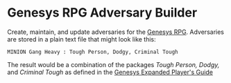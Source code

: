 # Genesys RPG Adversary Builder

Create, maintain, and update adversaries for the [Genesys RPG](https://www.fantasyflightgames.com/en/products/genesys/).  Adversaries are stored in a plain text file that might look like this:

    MINION Gang Heavy : Tough Person, Dodgy, Criminal Tough

The result would be a combination of the packages *Tough Person,* *Dodgy,* and *Criminal Tough* as defined in the [Genesys Expanded Player's Guide](https://www.drivethrurpg.com/product/298208/Genesys-Expanded-Players-Guide)
